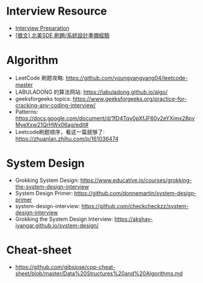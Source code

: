 # Interview Resource

* [Interview Preparation](https://www.evernote.com/shard/s576/client/snv?noteGuid=7e58b450-1abe-43a8-bf82-fbf07f1db13c&noteKey=049802174415b418a2e65f75b744ab72&sn=https%3A%2F%2Fwww.evernote.com%2Fshard%2Fs576%2Fsh%2F7e58b450-1abe-43a8-bf82-fbf07f1db13c%2F049802174415b418a2e65f75b744ab72&title=Interview%2BPreparation)
* [[徵文] 北美SDE 刷題/系統設計準備經驗](https://www.ptt.cc/bbs/Oversea_Job/M.1648404462.A.A04.html)

# Algorithm

* LeetCode 刷题攻略: https://github.com/youngyangyang04/leetcode-master
* LABULADONG 的算法网站: https://labuladong.github.io/algo/
* geeksforgeeks topics: https://www.geeksforgeeks.org/practice-for-cracking-any-coding-interview/
* Patterns: https://docs.google.com/document/d/1fD4Tqy0pXfJF60v2eYXjmx28pvMyeXxw21QrHWx06ag/edit#
* Leetcode刷题顺序，看这一篇就够了: https://zhuanlan.zhihu.com/p/161036474

# System Design

* Grokking System Design: https://www.educative.io/courses/grokking-the-system-design-interview
* System Design Primer: https://github.com/donnemartin/system-design-primer
* system-design-interview: https://github.com/checkcheckzz/system-design-interview
* Grokking the System Design Interview: https://akshay-iyangar.github.io/system-design/

# Cheat-sheet

* https://github.com/gibsjose/cpp-cheat-sheet/blob/master/Data%20Structures%20and%20Algorithms.md
